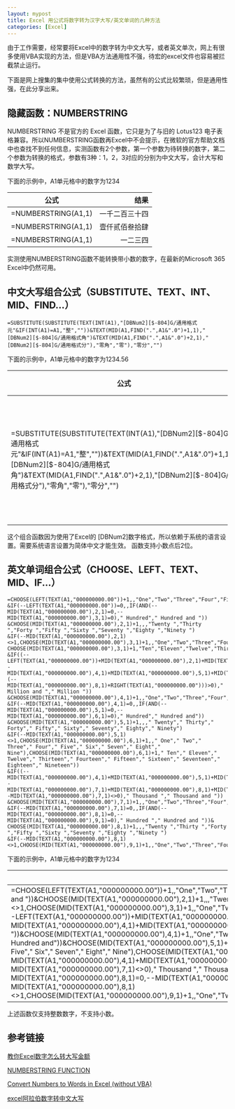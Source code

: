 ```yaml
---
layout: mypost
title: Excel 用公式将数字转为汉字大写/英文单词的几种方法
categories: [Excel]
---
```


由于工作需要，经常要将Excel中的数字转为中文大写，或者英文单次，网上有很多使用VBA实现的方法，但是VBA方法通用性不强，待宏的excel文件也容易被拦截禁止运行。

下面是网上搜集的集中使用公式转换的方法，虽然有的公式比较繁琐，但是通用性强，在此分享出来。

## 隐藏函数：NUMBERSTRING

NUMBERSTRING 不是官方的 Excel 函数，它只是为了与旧的 Lotus123 电子表格兼容。所以NUMBERSTRING函数再Excel中不会提示，在微软的官方帮助文档中也查找不到任何信息，实测函数有2个参数，第一个参数为待转换的数字，第二个参数为转换的格式，参数有3种：1，2，3对应的分别为中文大写，会计大写和数学大写。

下面的示例中，A1单元格中的数字为1234

|公式                 |结果           |
| ------------------- | -----------: |
|=NUMBERSTRING(A1,1)  |一千二百三十四 |
|=NUMBERSTRING(A1,1)  |壹仟贰佰叁拾肆 |
|=NUMBERSTRING(A1,1)  |一二三四      |

实测使用NUMBERSTRING函数不能转换带小数的数字，在最新的Microsoft 365 Excel中仍然可用。




## 中文大写组合公式（SUBSTITUTE、TEXT、INT、MID、FIND...）

```
=SUBSTITUTE(SUBSTITUTE(TEXT(INT(A1),"[DBNum2][$-804]G/通用格式元"&IF(INT(A1)=A1,"整",""))&TEXT(MID(A1,FIND(".",A1&".0")+1,1),"[DBNum2][$-804]G/通用格式角")&TEXT(MID(A1,FIND(".",A1&".0")+2,1),"[DBNum2][$-804]G/通用格式分"),"零角","零"),"零分","")
```

下面的示例中，A1单元格中的数字为1234.56

|公式                 |结果           |
| ------------------- | -----------: | 
|=SUBSTITUTE(SUBSTITUTE(TEXT(INT(A1),"[DBNum2][$-804]G/通用格式元"&IF(INT(A1)=A1,"整",""))&TEXT(MID(A1,FIND(".",A1&".0")+1,1),"[DBNum2][$-804]G/通用格式角")&TEXT(MID(A1,FIND(".",A1&".0")+2,1),"[DBNum2][$-804]G/通用格式分"),"零角","零"),"零分","")  |壹仟贰佰叁拾肆元伍角陆分 |


这个组合函数因为使用了Excel的 [DBNum2]数字格式，所以依赖于系统的语言设置。需要系统语言设置为简体中文才能生效。
函数支持小数点后2位。


## 英文单词组合公式（CHOOSE、LEFT、TEXT、MID、IF...）
```
=CHOOSE(LEFT(TEXT(A1,"000000000.00"))+1,,"One","Two","Three","Four","Five","Six","Seven","Eight","Nine")
&IF(--LEFT(TEXT(A1,"000000000.00"))=0,,IF(AND(--MID(TEXT(A1,"000000000.00"),2,1)=0,--MID(TEXT(A1,"000000000.00"),3,1)=0)," Hundred"," Hundred and "))
&CHOOSE(MID(TEXT(A1,"000000000.00"),2,1)+1,,,"Twenty ","Thirty ","Forty ","Fifty ","Sixty ","Seventy ","Eighty ","Ninety ")
&IF(--MID(TEXT(A1,"000000000.00"),2,1)<>1,CHOOSE(MID(TEXT(A1,"000000000.00"),3,1)+1,,"One","Two","Three","Four","Five","Six","Seven","Eight","Nine"),
CHOOSE(MID(TEXT(A1,"000000000.00"),3,1)+1,"Ten","Eleven","Twelve","Thirteen","Fourteen","Fifteen","Sixteen","Seventeen","Eighteen","Nineteen"))
&IF((--LEFT(TEXT(A1,"000000000.00"))+MID(TEXT(A1,"000000000.00"),2,1)+MID(TEXT(A1,"000000000.00"),3,1))=0,,IF(AND((--MID(TEXT(A1,"000000000.00"),4,1)+MID(TEXT(A1,"000000000.00"),5,1)+MID(TEXT(A1,"000000000.00"),6,1)+MID(TEXT(A1,"000000000.00"),7,1))=0,(--MID(TEXT(A1,"000000000.00"),8,1)+RIGHT(TEXT(A1,"000000000.00")))>0)," Million and "," Million "))
&CHOOSE(MID(TEXT(A1,"000000000.00"),4,1)+1,,"One","Two","Three","Four","Five","Six","Seven","Eight","Nine")
&IF(--MID(TEXT(A1,"000000000.00"),4,1)=0,,IF(AND(--MID(TEXT(A1,"000000000.00"),5,1)=0,--MID(TEXT(A1,"000000000.00"),6,1)=0)," Hundred"," Hundred and"))
&CHOOSE(MID(TEXT(A1,"000000000.00"),5,1)+1,,," Twenty"," Thirty"," Forty"," Fifty"," Sixty"," Seventy"," Eighty"," Ninety")
&IF(--MID(TEXT(A1,"000000000.00"),5,1)<>1,CHOOSE(MID(TEXT(A1,"000000000.00"),6,1)+1,," One"," Two"," Three"," Four"," Five"," Six"," Seven"," Eight"," Nine"),CHOOSE(MID(TEXT(A1,"000000000.00"),6,1)+1," Ten"," Eleven"," Twelve"," Thirteen"," Fourteen"," Fifteen"," Sixteen"," Seventeen"," Eighteen"," Nineteen"))
&IF((--MID(TEXT(A1,"000000000.00"),4,1)+MID(TEXT(A1,"000000000.00"),5,1)+MID(TEXT(A1,"000000000.00"),6,1))=0,,IF(OR((--MID(TEXT(A1,"000000000.00"),7,1)+MID(TEXT(A1,"000000000.00"),8,1)+MID(TEXT(A1,"000000000.00"),9,1))=0,--MID(TEXT(A1,"000000000.00"),7,1)<>0)," Thousand "," Thousand and "))
&CHOOSE(MID(TEXT(A1,"000000000.00"),7,1)+1,,"One","Two","Three","Four","Five","Six","Seven","Eight","Nine")
&IF(--MID(TEXT(A1,"000000000.00"),7,1)=0,,IF(AND(--MID(TEXT(A1,"000000000.00"),8,1)=0,--MID(TEXT(A1,"000000000.00"),9,1)=0)," Hundred "," Hundred and "))&
CHOOSE(MID(TEXT(A1,"000000000.00"),8,1)+1,,,"Twenty ","Thirty ","Forty ","Fifty ","Sixty ","Seventy ","Eighty ","Ninety ")
&IF(--MID(TEXT(A1,"000000000.00"),8,1)<>1,CHOOSE(MID(TEXT(A1,"000000000.00"),9,1)+1,,"One","Two","Three","Four","Five","Six","Seven","Eight","Nine"),CHOOSE(MID(TEXT(A1,"000000000.00"),9,1)+1,"Ten","Eleven","Twelve","Thirteen","Fourteen","Fifteen","Sixteen","Seventeen","Eighteen","Nineteen"))
```

下面的示例中，A1单元格中的数字为1234

|公式                 |结果           |
| ------------------- | -----------: |
|=CHOOSE(LEFT(TEXT(A1,"000000000.00"))+1,,"One","Two","Three","Four","Five","Six","Seven","Eight","Nine")&IF(--LEFT(TEXT(A1,"000000000.00"))=0,,IF(AND(--MID(TEXT(A1,"000000000.00"),2,1)=0,--MID(TEXT(A1,"000000000.00"),3,1)=0)," Hundred"," Hundred and "))&CHOOSE(MID(TEXT(A1,"000000000.00"),2,1)+1,,,"Twenty ","Thirty ","Forty ","Fifty ","Sixty ","Seventy ","Eighty ","Ninety ")&IF(--MID(TEXT(A1,"000000000.00"),2,1)<>1,CHOOSE(MID(TEXT(A1,"000000000.00"),3,1)+1,,"One","Two","Three","Four","Five","Six","Seven","Eight","Nine"),CHOOSE(MID(TEXT(A1,"000000000.00"),3,1)+1,"Ten","Eleven","Twelve","Thirteen","Fourteen","Fifteen","Sixteen","Seventeen","Eighteen","Nineteen"))&IF((--LEFT(TEXT(A1,"000000000.00"))+MID(TEXT(A1,"000000000.00"),2,1)+MID(TEXT(A1,"000000000.00"),3,1))=0,,IF(AND((--MID(TEXT(A1,"000000000.00"),4,1)+MID(TEXT(A1,"000000000.00"),5,1)+MID(TEXT(A1,"000000000.00"),6,1)+MID(TEXT(A1,"000000000.00"),7,1))=0,(--MID(TEXT(A1,"000000000.00"),8,1)+RIGHT(TEXT(A1,"000000000.00")))>0)," Million and "," Million "))&CHOOSE(MID(TEXT(A1,"000000000.00"),4,1)+1,,"One","Two","Three","Four","Five","Six","Seven","Eight","Nine")&IF(--MID(TEXT(A1,"000000000.00"),4,1)=0,,IF(AND(--MID(TEXT(A1,"000000000.00"),5,1)=0,--MID(TEXT(A1,"000000000.00"),6,1)=0)," Hundred"," Hundred and"))&CHOOSE(MID(TEXT(A1,"000000000.00"),5,1)+1,,," Twenty"," Thirty"," Forty"," Fifty"," Sixty"," Seventy"," Eighty"," Ninety")&IF(--MID(TEXT(A1,"000000000.00"),5,1)<>1,CHOOSE(MID(TEXT(A1,"000000000.00"),6,1)+1,," One"," Two"," Three"," Four"," Five"," Six"," Seven"," Eight"," Nine"),CHOOSE(MID(TEXT(A1,"000000000.00"),6,1)+1," Ten"," Eleven"," Twelve"," Thirteen"," Fourteen"," Fifteen"," Sixteen"," Seventeen"," Eighteen"," Nineteen"))&IF((--MID(TEXT(A1,"000000000.00"),4,1)+MID(TEXT(A1,"000000000.00"),5,1)+MID(TEXT(A1,"000000000.00"),6,1))=0,,IF(OR((--MID(TEXT(A1,"000000000.00"),7,1)+MID(TEXT(A1,"000000000.00"),8,1)+MID(TEXT(A1,"000000000.00"),9,1))=0,--MID(TEXT(A1,"000000000.00"),7,1)<>0)," Thousand "," Thousand and "))&CHOOSE(MID(TEXT(A1,"000000000.00"),7,1)+1,,"One","Two","Three","Four","Five","Six","Seven","Eight","Nine")&IF(--MID(TEXT(A1,"000000000.00"),7,1)=0,,IF(AND(--MID(TEXT(A1,"000000000.00"),8,1)=0,--MID(TEXT(A1,"000000000.00"),9,1)=0)," Hundred "," Hundred and "))&CHOOSE(MID(TEXT(A1,"000000000.00"),8,1)+1,,,"Twenty ","Thirty ","Forty ","Fifty ","Sixty ","Seventy ","Eighty ","Ninety ")&IF(--MID(TEXT(A1,"000000000.00"),8,1)<>1,CHOOSE(MID(TEXT(A1,"000000000.00"),9,1)+1,,"One","Two","Three","Four","Five","Six","Seven","Eight","Nine"),CHOOSE(MID(TEXT(A1,"000000000.00"),9,1)+1,"Ten","Eleven","Twelve","Thirteen","Fourteen","Fifteen","Sixteen","Seventeen","Eighteen","Nineteen")) | One Thousand Two Hundred and Thirty Four |


上述函数仅支持整数数字，不支持小数。

## 参考链接

[教你Excel数字怎么转大写金额](https://cloud.tencent.com/developer/news/931688)

[NUMBERSTRING FUNCTION](https://answers.microsoft.com/en-us/msoffice/forum/all/numberstring-function/972bd253-f238-4cfc-ba8f-b9d0185f121a)

[Convert Numbers to Words in Excel (without VBA)](https://www.youtube.com/watch?v=2PonSV_7PI4)

[excel阿拉伯数字转中文大写](https://www.cnblogs.com/POTUS/p/14328748.html)

